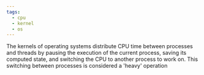 ```yaml
---
tags:
  - cpu
  - kernel
  - os
---
```

The kernels of operating systems distribute CPU time between processes and threads by pausing the execution of the current process, saving its computed state, and switching the CPU to another process to work on. This switching between processes is considered a 'heavy' operation